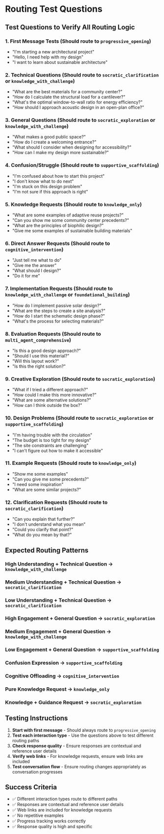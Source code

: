 # Routing Test Questions

## **Test Questions to Verify All Routing Logic**

### **1. First Message Tests (Should route to `progressive_opening`)**
- "I'm starting a new architectural project"
- "Hello, I need help with my design"
- "I want to learn about sustainable architecture"

### **2. Technical Questions (Should route to `socratic_clarification` or `knowledge_with_challenge`)**
- "What are the best materials for a community center?"
- "How do I calculate the structural load for a cantilever?"
- "What's the optimal window-to-wall ratio for energy efficiency?"
- "How should I approach acoustic design in an open-plan office?"

### **3. General Questions (Should route to `socratic_exploration` or `knowledge_with_challenge`)**
- "What makes a good public space?"
- "How do I create a welcoming entrance?"
- "What should I consider when designing for accessibility?"
- "How can I make my design more sustainable?"

### **4. Confusion/Struggle (Should route to `supportive_scaffolding`)**
- "I'm confused about how to start this project"
- "I don't know what to do next"
- "I'm stuck on this design problem"
- "I'm not sure if this approach is right"

### **5. Knowledge Requests (Should route to `knowledge_only`)**
- "What are some examples of adaptive reuse projects?"
- "Can you show me some community center precedents?"
- "What are the principles of biophilic design?"
- "Give me some examples of sustainable building materials"

### **6. Direct Answer Requests (Should route to `cognitive_intervention`)**
- "Just tell me what to do"
- "Give me the answer"
- "What should I design?"
- "Do it for me"

### **7. Implementation Requests (Should route to `knowledge_with_challenge` or `foundational_building`)**
- "How do I implement passive solar design?"
- "What are the steps to create a site analysis?"
- "How do I start the schematic design phase?"
- "What's the process for selecting materials?"

### **8. Evaluation Requests (Should route to `multi_agent_comprehensive`)**
- "Is this a good design approach?"
- "Should I use this material?"
- "Will this layout work?"
- "Is this the right solution?"

### **9. Creative Exploration (Should route to `socratic_exploration`)**
- "What if I tried a different approach?"
- "How could I make this more innovative?"
- "What are some alternative solutions?"
- "How can I think outside the box?"

### **10. Design Problems (Should route to `socratic_exploration` or `supportive_scaffolding`)**
- "I'm having trouble with the circulation"
- "The budget is too tight for my design"
- "The site constraints are challenging"
- "I can't figure out how to make it accessible"

### **11. Example Requests (Should route to `knowledge_only`)**
- "Show me some examples"
- "Can you give me some precedents?"
- "I need some inspiration"
- "What are some similar projects?"

### **12. Clarification Requests (Should route to `socratic_clarification`)**
- "Can you explain that further?"
- "I don't understand what you mean"
- "Could you clarify that point?"
- "What do you mean by that?"

## **Expected Routing Patterns**

### **High Understanding + Technical Question** → `knowledge_with_challenge`
### **Medium Understanding + Technical Question** → `socratic_clarification`
### **Low Understanding + Technical Question** → `socratic_clarification`
### **High Engagement + General Question** → `socratic_exploration`
### **Medium Engagement + General Question** → `knowledge_with_challenge`
### **Low Engagement + General Question** → `supportive_scaffolding`
### **Confusion Expression** → `supportive_scaffolding`
### **Cognitive Offloading** → `cognitive_intervention`
### **Pure Knowledge Request** → `knowledge_only`
### **Knowledge + Guidance Request** → `socratic_exploration`

## **Testing Instructions**

1. **Start with first message** - Should always route to `progressive_opening`
2. **Test each interaction type** - Use the questions above to test different routing paths
3. **Check response quality** - Ensure responses are contextual and reference user details
4. **Verify web links** - For knowledge requests, ensure web links are included
5. **Test conversation flow** - Ensure routing changes appropriately as conversation progresses

## **Success Criteria**

- ✅ Different interaction types route to different paths
- ✅ Responses are contextual and reference user details
- ✅ Web links are included for knowledge requests
- ✅ No repetitive examples
- ✅ Progress tracking works correctly
- ✅ Response quality is high and specific
